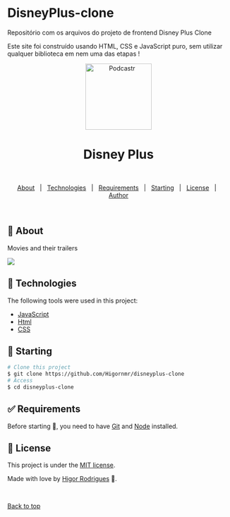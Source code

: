 # DisneyPlus-clone

Repositório com os arquivos do projeto de frontend Disney Plus Clone

Este site foi construído usando HTML, CSS e JavaScript puro, sem utilizar qualquer biblioteca em nem uma das etapas !

<p align="center">
   <img src="https://media.giphy.com/media/T9KcDBkWHrWJLF2l5Q/giphy.gif" alt="Podcastr" width="150"/>
</p>
 

<h1 align="center">Disney Plus</h1>

<br>

<p align="center">
  <a href="#dart-about">About</a> &#xa0; | &#xa0; 
  <a href="#rocket-technologies">Technologies</a> &#xa0; | &#xa0;
  <a href="#white_check_mark-requirements">Requirements</a> &#xa0; | &#xa0;
  <a href="#checkered_flag-starting">Starting</a> &#xa0; | &#xa0;
  <a href="#memo-license">License</a> &#xa0; | &#xa0;
  <a href="https://github.com/Higornmr">Author</a>
</p>

<br>

## :dart: About ##

 Movies and their trailers

 <img src="https://github.com/Higornmr/Projeto-Pokemon-API/blob/master/.github/gif.gif">

## :rocket: Technologies ##

The following tools were used in this project:

- [JavaScript](https://developer.mozilla.org/pt-BR/docs/Web/JavaScript) 
- [Html](https://developer.mozilla.org/pt-BR/docs/Web/HTML/Element/html/)  
- [CSS](https://developer.mozilla.org/pt-BR/docs/Web/CSS)  

## :checkered_flag: Starting ##

```bash
# Clone this project
$ git clone https://github.com/Higornmr/disneyplus-clone
# Access
$ cd disneyplus-clone
```

## :white_check_mark: Requirements ##

Before starting :checkered_flag:, you need to have [Git](https://git-scm.com) and [Node](https://nodejs.org/en/) installed.

## :memo: License ##

This project is under the [MIT license](./LICENSE).

Made with love by [Higor Rodrigues](https://github.com/Higornmr) 🚀.


&#xa0;

<a href="#top">Back to top</a>




